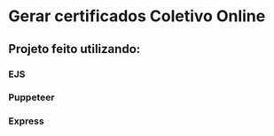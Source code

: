 # Gerar certificados Coletivo Online

## Projeto feito utilizando:
### EJS
### Puppeteer
### Express
